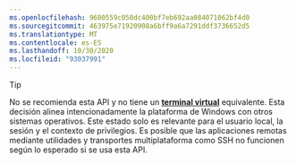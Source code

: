 ```yaml
---
ms.openlocfilehash: 9680559c050dc400bf7eb692aa084071062bf4d0
ms.sourcegitcommit: 463975e71920908a6bff9a6a7291ddf3736652d5
ms.translationtype: MT
ms.contentlocale: es-ES
ms.lasthandoff: 10/30/2020
ms.locfileid: "93037991"
---
```

> [!TIP]
> No se recomienda esta API y no tiene un **[terminal virtual](../console-virtual-terminal-sequences.md)** equivalente. Esta decisión alinea intencionadamente la plataforma de Windows con otros sistemas operativos. Este estado solo es relevante para el usuario local, la sesión y el contexto de privilegios. Es posible que las aplicaciones remotas mediante utilidades y transportes multiplataforma como SSH no funcionen según lo esperado si se usa esta API.
